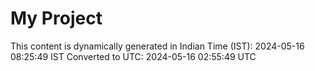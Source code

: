 # My Project

This content is dynamically generated in Indian Time (IST): 2024-05-16 08:25:49 IST
Converted to UTC: 2024-05-16 02:55:49 UTC
